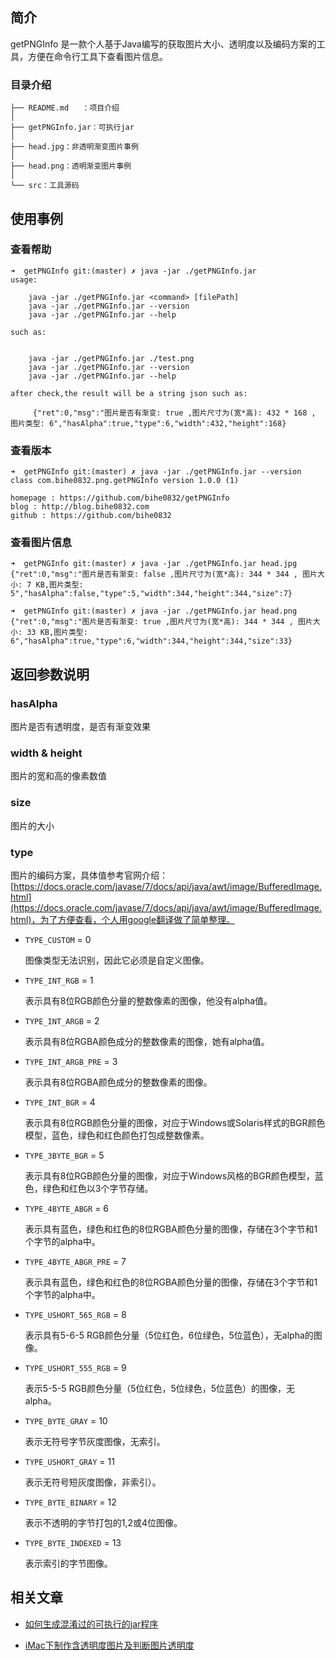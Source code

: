 ## 简介

getPNGInfo 是一款个人基于Java编写的获取图片大小、透明度以及编码方案的工具，方便在命令行工具下查看图片信息。

### 目录介绍

	├── README.md	：项目介绍
	│
	├── getPNGInfo.jar：可执行jar
	│
	├── head.jpg：非透明渐变图片事例
	│
	├── head.png：透明渐变图片事例
	│
	└── src：工具源码

## 使用事例

### 查看帮助

	➜  getPNGInfo git:(master) ✗ java -jar ./getPNGInfo.jar
	usage:
	
		java -jar ./getPNGInfo.jar <command> [filePath]
		java -jar ./getPNGInfo.jar --version
		java -jar ./getPNGInfo.jar --help
	
	such as:
	
	
		java -jar ./getPNGInfo.jar ./test.png
		java -jar ./getPNGInfo.jar --version
		java -jar ./getPNGInfo.jar --help
	
	after check,the result will be a string json such as:
	
		 {"ret":0,"msg":"图片是否有渐变: true ,图片尺寸为(宽*高): 432 * 168 , 图片类型: 6","hasAlpha":true,"type":6,"width":432,"height":168}
			
			
### 查看版本

	➜  getPNGInfo git:(master) ✗ java -jar ./getPNGInfo.jar --version
	class com.bihe0832.png.getPNGInfo version 1.0.0 (1)
	
	homepage : https://github.com/bihe0832/getPNGInfo
	blog : http://blog.bihe0832.com
	github : https://github.com/bihe0832
		
### 查看图片信息

	➜  getPNGInfo git:(master) ✗ java -jar ./getPNGInfo.jar head.jpg
	{"ret":0,"msg":"图片是否有渐变: false ,图片尺寸为(宽*高): 344 * 344 , 图片大小: 7 KB,图片类型: 5","hasAlpha":false,"type":5,"width":344,"height":344,"size":7}
	
	➜  getPNGInfo git:(master) ✗ java -jar ./getPNGInfo.jar head.png
	{"ret":0,"msg":"图片是否有渐变: true ,图片尺寸为(宽*高): 344 * 344 , 图片大小: 33 KB,图片类型: 6","hasAlpha":true,"type":6,"width":344,"height":344,"size":33}
		
	
## 返回参数说明

### hasAlpha

图片是否有透明度，是否有渐变效果

### width & height

图片的宽和高的像素数值

### size

图片的大小

### type

图片的编码方案，具体值参考官网介绍：[https://docs.oracle.com/javase/7/docs/api/java/awt/image/BufferedImage.html](https://docs.oracle.com/javase/7/docs/api/java/awt/image/BufferedImage.html)，为了方便查看，个人用google翻译做了简单整理。

- `TYPE_CUSTOM` = 0

	图像类型无法识别，因此它必须是自定义图像。
	
- `TYPE_INT_RGB` = 1

	表示具有8位RGB颜色分量的整数像素的图像，他没有alpha值。

- `TYPE_INT_ARGB` = 2

	表示具有8位RGBA颜色成分的整数像素的图像，她有alpha值。
	
- `TYPE_INT_ARGB_PRE` = 3

	表示具有8位RGBA颜色成分的整数像素的图像。
	
- `TYPE_INT_BGR` = 4

	表示具有8位RGB颜色分量的图像，对应于Windows或Solaris样式的BGR颜色模型，蓝色，绿色和红色颜色打包成整数像素。
		
- `TYPE_3BYTE_BGR` = 5

	表示具有8位RGB颜色分量的图像，对应于Windows风格的BGR颜色模型，蓝色，绿色和红色以3个字节存储。

- `TYPE_4BYTE_ABGR` = 6

	表示具有蓝色，绿色和红色的8位RGBA颜色分量的图像，存储在3个字节和1个字节的alpha中。

- `TYPE_4BYTE_ABGR_PRE` = 7

	表示具有蓝色，绿色和红色的8位RGBA颜色分量的图像，存储在3个字节和1个字节的alpha中。

- `TYPE_USHORT_565_RGB` = 8

	表示具有5-6-5 RGB颜色分量（5位红色，6位绿色，5位蓝色），无alpha的图像。

- `TYPE_USHORT_555_RGB` = 9

	表示5-5-5 RGB颜色分量（5位红色，5位绿色，5位蓝色）的图像，无alpha。

- `TYPE_BYTE_GRAY` = 10

	表示无符号字节灰度图像，无索引。

- `TYPE_USHORT_GRAY` = 11

	表示无符号短灰度图像，非索引）。
	
- `TYPE_BYTE_BINARY` = 12 

	表示不透明的字节打包的1,2或4位图像。
	
- `TYPE_BYTE_INDEXED` = 13

	表示索引的字节图像。

		
## 相关文章

- [如何生成混淆过的可执行的jar程序](http://blog.bihe0832.com/runnable-jar.html)

- [iMac下制作含透明度图片及判断图片透明度](http://blog.bihe0832.com/png_alpha.html)